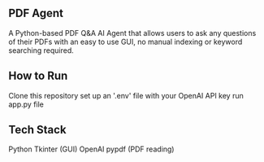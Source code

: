 ## PDF Agent
A Python-based PDF Q&A AI Agent that allows users to ask any questions of their PDFs with an easy to use GUI, no manual indexing or keyword searching required.

## How to Run
Clone this repository
set up an '.env' file with your OpenAI API key
run app.py file

## Tech Stack
Python
Tkinter (GUI)
OpenAI
pypdf (PDF reading)
